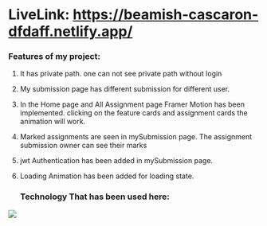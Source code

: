 # LiveLink: https://beamish-cascaron-dfdaff.netlify.app/

###  Features of my project:
1. It has private path. one can not see private path without login
2. My submission page has different submission for different user.
3. In the Home page and All Assignment page Framer Motion has been implemented. clicking on the feature cards and assignment cards the animation will work.
4. Marked assignments are seen in mySubmission page. The assignment submission owner can see their marks
5. jwt Authentication has been added in mySubmission page.
6. Loading Animation has been added for loading state.

   ### Technology That has been used here:
   <p align="center">
  <a href="https://skillicons.dev">
    <img src="https://skillicons.dev/icons?i=git,css,figma,firebase,github,html,js,mongodb,netlify,nodejs,react,tailwind,vercel,vite,vscode" />
  </a>
</p>

